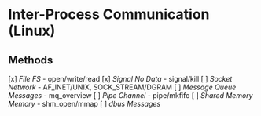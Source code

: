 # Inter-Process Communication (Linux)

## Methods
[x] *File*                   *FS*        - open/write/read
[x] *Signal*                 *No Data*   - signal/kill
[ ] *Socket*                 *Network*   - AF_INET/UNIX, SOCK_STREAM/DGRAM
[ ] *Message Queue*          *Messages*  - mq_overview
[ ] *Pipe*                   *Channel*   - pipe/mkfifo
[ ] *Shared Memory*          *Memory*    - shm_open/mmap
[ ] *dbus*                   *Messages*
